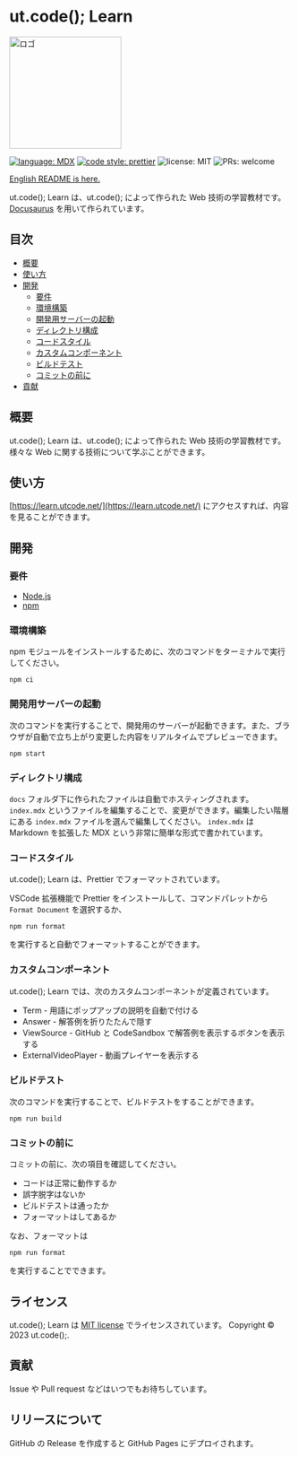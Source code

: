 # ut.code(); Learn

<img alt="ロゴ" src="./static/img/logo.svg" height="200px" />

[![language: MDX](https://img.shields.io/badge/MDX-1B1F24.svg?logo=mdx)](https://mdxjs.com/)
[![code style: prettier](https://img.shields.io/badge/code_style-prettier-ff69b4.svg?style=flat-square)](https://github.com/prettier/prettier)
![license: MIT](https://img.shields.io/badge/license-MIT-informational.svg)
![PRs: welcome](https://img.shields.io/badge/PRs-welcome-brightgreen.svg)

[English README is here.](./README-en.md)

ut.code(); Learn は、ut.code(); によって作られた Web 技術の学習教材です。[Docusaurus](https://docusaurus.io/) を用いて作られています。

## 目次

- [概要](#概要)
- [使い方](#使い方)
- [開発](#開発)
  - [要件](#要件)
  - [環境構築](#環境構築)
  - [開発用サーバーの起動](#開発用サーバーの起動)
  - [ディレクトリ構成](#ディレクトリ構成)
  - [コードスタイル](#コードスタイル)
  - [カスタムコンポーネント](#カスタムコンポーネント)
  - [ビルドテスト](#ビルドテスト)
  - [コミットの前に](#コミットの前に)
- [貢献](#貢献)

## 概要

ut.code(); Learn は、ut.code(); によって作られた Web 技術の学習教材です。
様々な Web に関する技術について学ぶことができます。

## 使い方

[https://learn.utcode.net/](https://learn.utcode.net/) にアクセスすれば、内容を見ることができます。

## 開発

### 要件

- [Node.js](https://nodejs.org/ja/)
- [npm](https://www.npmjs.com/)

### 環境構築

npm モジュールをインストールするために、次のコマンドをターミナルで実行してください。

```shell
npm ci
```

### 開発用サーバーの起動

次のコマンドを実行することで、開発用のサーバーが起動できます。また、ブラウザが自動で立ち上がり変更した内容をリアルタイムでプレビューできます。

```shell
npm start
```

### ディレクトリ構成

`docs` フォルダ下に作られたファイルは自動でホスティングされます。
`index.mdx` というファイルを編集することで、変更ができます。編集したい階層にある `index.mdx` ファイルを選んで編集してください。
`index.mdx` は Markdown を拡張した MDX という非常に簡単な形式で書かれています。

### コードスタイル

ut.code(); Learn は、Prettier でフォーマットされています。

VSCode 拡張機能で Prettier をインストールして、コマンドパレットから `Format Document` を選択するか、

```shell
npm run format
```

を実行すると自動でフォーマットすることができます。

### カスタムコンポーネント

ut.code(); Learn では、次のカスタムコンポーネントが定義されています。

- Term - 用語にポップアップの説明を自動で付ける
- Answer - 解答例を折りたたんで隠す
- ViewSource - GitHub と CodeSandbox で解答例を表示するボタンを表示する
- ExternalVideoPlayer - 動画プレイヤーを表示する

### ビルドテスト

次のコマンドを実行することで、ビルドテストをすることができます。

```shell
npm run build
```

### コミットの前に

コミットの前に、次の項目を確認してください。

- コードは正常に動作するか
- 誤字脱字はないか
- ビルドテストは通ったか
- フォーマットはしてあるか

なお、フォーマットは

```shell
npm run format
```

を実行することでできます。

## ライセンス

ut.code(); Learn は [MIT license](https://github.com/ut-code/utcode-learn/blob/master/LICENSE) でライセンスされています。
Copyright © 2023 ut.code();.

## 貢献

Issue や Pull request などはいつでもお待ちしています。

## リリースについて

GitHub の Release を作成すると GitHub Pages にデプロイされます。
